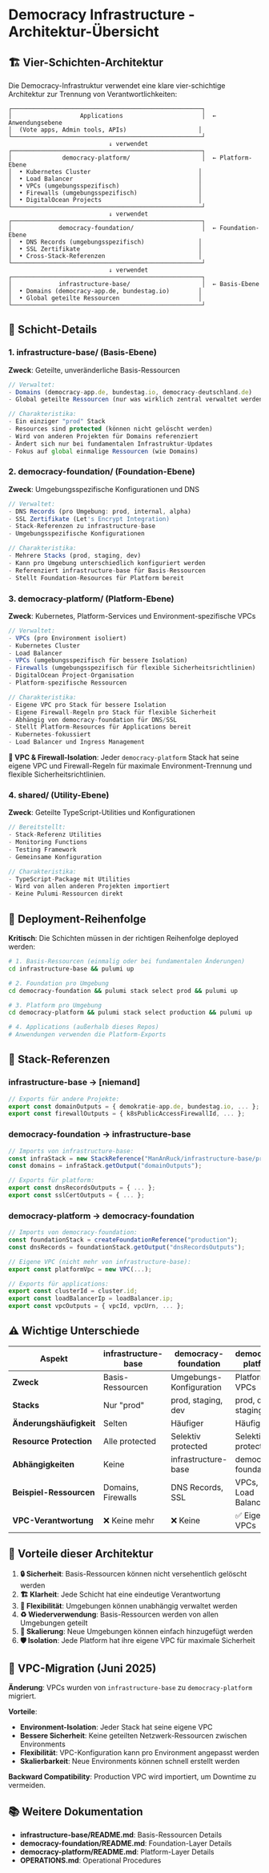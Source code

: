 # Democracy Infrastructure - Architektur-Übersicht

## 🏗️ **Vier-Schichten-Architektur**

Die Democracy-Infrastruktur verwendet eine klare vier-schichtige Architektur zur Trennung von Verantwortlichkeiten:

```
┌─────────────────────────────────────────────────────┐
│                   Applications                      │  ← Anwendungsebene
│  (Vote apps, Admin tools, APIs)                    │
└─────────────────────────────────────────────────────┘
                            ↓ verwendet
┌─────────────────────────────────────────────────────┐
│              democracy-platform/                    │  ← Platform-Ebene
│  • Kubernetes Cluster                              │
│  • Load Balancer                                   │
│  • VPCs (umgebungsspezifisch)                      │
│  • Firewalls (umgebungsspezifisch)                 │
│  • DigitalOcean Projects                           │
└─────────────────────────────────────────────────────┘
                            ↓ verwendet
┌─────────────────────────────────────────────────────┐
│             democracy-foundation/                   │  ← Foundation-Ebene
│  • DNS Records (umgebungsspezifisch)               │
│  • SSL Zertifikate                                 │
│  • Cross-Stack-Referenzen                          │
└─────────────────────────────────────────────────────┘
                            ↓ verwendet
┌─────────────────────────────────────────────────────┐
│             infrastructure-base/                    │  ← Basis-Ebene
│  • Domains (democracy-app.de, bundestag.io)        │
│  • Global geteilte Ressourcen                      │
└─────────────────────────────────────────────────────┘
```

## 🔧 **Schicht-Details**

### 1. **infrastructure-base/** (Basis-Ebene)

**Zweck**: Geteilte, unveränderliche Basis-Ressourcen

```typescript
// Verwaltet:
- Domains (democracy-app.de, bundestag.io, democracy-deutschland.de)
- Global geteilte Ressourcen (nur was wirklich zentral verwaltet werden muss)

// Charakteristika:
- Ein einziger "prod" Stack
- Resources sind protected (können nicht gelöscht werden)
- Wird von anderen Projekten für Domains referenziert
- Ändert sich nur bei fundamentalen Infrastruktur-Updates
- Fokus auf global einmalige Ressourcen (wie Domains)
```

### 2. **democracy-foundation/** (Foundation-Ebene)

**Zweck**: Umgebungsspezifische Konfigurationen und DNS

```typescript
// Verwaltet:
- DNS Records (pro Umgebung: prod, internal, alpha)
- SSL Zertifikate (Let's Encrypt Integration)
- Stack-Referenzen zu infrastructure-base
- Umgebungsspezifische Konfigurationen

// Charakteristika:
- Mehrere Stacks (prod, staging, dev)
- Kann pro Umgebung unterschiedlich konfiguriert werden
- Referenziert infrastructure-base für Basis-Ressourcen
- Stellt Foundation-Resources für Platform bereit
```

### 3. **democracy-platform/** (Platform-Ebene)

**Zweck**: Kubernetes, Platform-Services und Environment-spezifische VPCs

```typescript
// Verwaltet:
- VPCs (pro Environment isoliert)
- Kubernetes Cluster
- Load Balancer
- VPCs (umgebungsspezifisch für bessere Isolation)
- Firewalls (umgebungsspezifisch für flexible Sicherheitsrichtlinien)
- DigitalOcean Project-Organisation
- Platform-spezifische Ressourcen

// Charakteristika:
- Eigene VPC pro Stack für bessere Isolation
- Eigene Firewall-Regeln pro Stack für flexible Sicherheit
- Abhängig von democracy-foundation für DNS/SSL
- Stellt Platform-Resources für Applications bereit
- Kubernetes-fokussiert
- Load Balancer und Ingress Management
```

**🔗 VPC & Firewall-Isolation**: Jeder `democracy-platform` Stack hat seine eigene VPC und Firewall-Regeln für maximale Environment-Trennung und flexible Sicherheitsrichtlinien.

### 4. **shared/** (Utility-Ebene)

**Zweck**: Geteilte TypeScript-Utilities und Konfigurationen

```typescript
// Bereitstellt:
- Stack-Referenz Utilities
- Monitoring Functions
- Testing Framework
- Gemeinsame Konfiguration

// Charakteristika:
- TypeScript-Package mit Utilities
- Wird von allen anderen Projekten importiert
- Keine Pulumi-Ressourcen direkt
```

## 🔄 **Deployment-Reihenfolge**

**Kritisch**: Die Schichten müssen in der richtigen Reihenfolge deployed werden:

```bash
# 1. Basis-Ressourcen (einmalig oder bei fundamentalen Änderungen)
cd infrastructure-base && pulumi up

# 2. Foundation pro Umgebung
cd democracy-foundation && pulumi stack select prod && pulumi up

# 3. Platform pro Umgebung
cd democracy-platform && pulumi stack select production && pulumi up

# 4. Applications (außerhalb dieses Repos)
# Anwendungen verwenden die Platform-Exports
```

## 🔗 **Stack-Referenzen**

### infrastructure-base → [niemand]

```typescript
// Exports für andere Projekte:
export const domainOutputs = { demokratie-app.de, bundestag.io, ... };
export const firewallOutputs = { k8sPublicAccessFirewallId, ... };
```

### democracy-foundation → infrastructure-base

```typescript
// Imports von infrastructure-base:
const infraStack = new StackReference("ManAnRuck/infrastructure-base/prod");
const domains = infraStack.getOutput("domainOutputs");

// Exports für platform:
export const dnsRecordsOutputs = { ... };
export const sslCertOutputs = { ... };
```

### democracy-platform → democracy-foundation

```typescript
// Imports von democracy-foundation:
const foundationStack = createFoundationReference("production");
const dnsRecords = foundationStack.getOutput("dnsRecordsOutputs");

// Eigene VPC (nicht mehr von infrastructure-base):
export const platformVpc = new VPC(...);

// Exports für applications:
export const clusterId = cluster.id;
export const loadBalancerIp = loadBalancer.ip;
export const vpcOutputs = { vpcId, vpcUrn, ... };
```

## ⚠️ **Wichtige Unterschiede**

| Aspekt                  | infrastructure-base | democracy-foundation    | democracy-platform       |
| ----------------------- | ------------------- | ----------------------- | ------------------------ |
| **Zweck**               | Basis-Ressourcen    | Umgebungs-Konfiguration | Platform + VPCs          |
| **Stacks**              | Nur "prod"          | prod, staging, dev      | prod, dev, staging       |
| **Änderungshäufigkeit** | Selten              | Häufiger                | Häufiger                 |
| **Resource Protection** | Alle protected      | Selektiv protected      | Selektiv protected       |
| **Abhängigkeiten**      | Keine               | infrastructure-base     | democracy-foundation     |
| **Beispiel-Ressourcen** | Domains, Firewalls  | DNS Records, SSL        | VPCs, K8s, Load Balancer |
| **VPC-Verantwortung**   | ❌ Keine mehr       | ❌ Keine                | ✅ Eigene VPCs           |

## 🎯 **Vorteile dieser Architektur**

1. **🔒 Sicherheit**: Basis-Ressourcen können nicht versehentlich gelöscht werden
2. **🏗️ Klarheit**: Jede Schicht hat eine eindeutige Verantwortung
3. **🔄 Flexibilität**: Umgebungen können unabhängig verwaltet werden
4. **♻️ Wiederverwendung**: Basis-Ressourcen werden von allen Umgebungen geteilt
5. **🚀 Skalierung**: Neue Umgebungen können einfach hinzugefügt werden
6. **🛡️ Isolation**: Jede Platform hat ihre eigene VPC für maximale Sicherheit

## 🔄 **VPC-Migration (Juni 2025)**

**Änderung**: VPCs wurden von `infrastructure-base` zu `democracy-platform` migriert.

**Vorteile**:

- **Environment-Isolation**: Jeder Stack hat seine eigene VPC
- **Bessere Sicherheit**: Keine geteilten Netzwerk-Ressourcen zwischen Environments
- **Flexibilität**: VPC-Konfiguration kann pro Environment angepasst werden
- **Skalierbarkeit**: Neue Environments können schnell erstellt werden

**Backward Compatibility**: Production VPC wird importiert, um Downtime zu vermeiden.

## 📚 **Weitere Dokumentation**

- **infrastructure-base/README.md**: Basis-Ressourcen Details
- **democracy-foundation/README.md**: Foundation-Layer Details
- **democracy-platform/README.md**: Platform-Layer Details
- **OPERATIONS.md**: Operational Procedures
